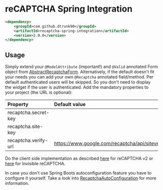 reCAPTCHA Spring Integration
============================

```xml
<dependency>
	<groupId>com.github.dtrunk90</groupId>
	<artifactId>recaptcha-spring-integration</artifactId>
	<version>2.0.0</version>
</dependency>
```

Usage
-----

Simply extend your `@ModelAttribute` (important!) and `@Valid` annotated Form object from [AbstractRecaptchaForm][1].
Alternatively, if the default doesn't fit your needs you can add your own `@Recaptcha` annotated field/method.
Per default authenticated users will be skipped. So you don't need to display the widget if the user is authenticated.
Add the mandatory properties to your project (the URL is optional):


| Property             | Default value                                   |
| :------------------- | :---------------------------------------------- |
| recaptcha.secret-key |                                                 |
| recaptcha.site-key   |                                                 |
| recaptcha.verify-url | https://www.google.com/recaptcha/api/siteverify |

Do the client side implementation as described [here][2] for reCAPTCHA v2 or [here][3] for Invisible reCAPTCHA.

In case you don't use Spring Boots autoconfiguration feature you have to configure it yourself. Take a look into [RecaptchaAutoConfiguration][4] for more information.

[1]: https://github.com/dtrunk90/recaptcha-spring-integration/blob/master/src/main/java/com/github/dtrunk90/recaptcha/spring/model/AbstractRecaptchaForm.java
[2]: https://developers.google.com/recaptcha/docs/display
[3]: https://developers.google.com/recaptcha/docs/invisible
[4]: https://github.com/dtrunk90/recaptcha-spring-integration/blob/master/src/main/java/com/github/dtrunk90/recaptcha/spring/boot/autoconfigure/RecaptchaAutoConfiguration.java
